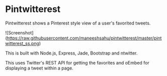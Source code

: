 Pintwitterest
=============

Pintwitterest shows a Pinterest style view of a user's favorited tweets.

![Screenshot] (https://raw.githubusercontent.com/maneeshsahu/pintwitterest/master/pintwitterest_ss.png)

This is built with Node.js, Express, Jade, Bootstrap and ntwitter.

This uses Twitter's REST API for getting the favorites and oEmbed for displaying a tweet within a page. 




